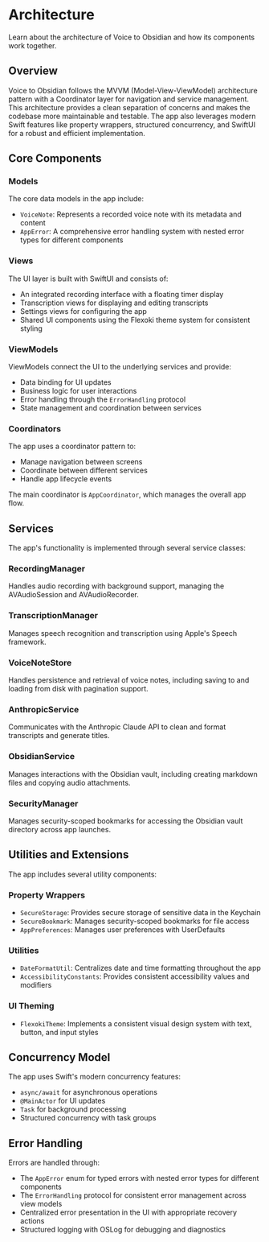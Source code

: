 # Architecture

Learn about the architecture of Voice to Obsidian and how its components work together.

## Overview

Voice to Obsidian follows the MVVM (Model-View-ViewModel) architecture pattern with a Coordinator layer for navigation and service management. This architecture provides a clean separation of concerns and makes the codebase more maintainable and testable. The app also leverages modern Swift features like property wrappers, structured concurrency, and SwiftUI for a robust and efficient implementation.

## Core Components

### Models

The core data models in the app include:

- `VoiceNote`: Represents a recorded voice note with its metadata and content
- `AppError`: A comprehensive error handling system with nested error types for different components

### Views

The UI layer is built with SwiftUI and consists of:

- An integrated recording interface with a floating timer display
- Transcription views for displaying and editing transcripts
- Settings views for configuring the app
- Shared UI components using the Flexoki theme system for consistent styling

### ViewModels

ViewModels connect the UI to the underlying services and provide:

- Data binding for UI updates
- Business logic for user interactions
- Error handling through the `ErrorHandling` protocol
- State management and coordination between services

### Coordinators

The app uses a coordinator pattern to:

- Manage navigation between screens
- Coordinate between different services
- Handle app lifecycle events

The main coordinator is `AppCoordinator`, which manages the overall app flow.

## Services

The app's functionality is implemented through several service classes:

### RecordingManager

Handles audio recording with background support, managing the AVAudioSession and AVAudioRecorder.

### TranscriptionManager

Manages speech recognition and transcription using Apple's Speech framework.

### VoiceNoteStore

Handles persistence and retrieval of voice notes, including saving to and loading from disk with pagination support.

### AnthropicService

Communicates with the Anthropic Claude API to clean and format transcripts and generate titles.

### ObsidianService

Manages interactions with the Obsidian vault, including creating markdown files and copying audio attachments.

### SecurityManager

Manages security-scoped bookmarks for accessing the Obsidian vault directory across app launches.

## Utilities and Extensions

The app includes several utility components:

### Property Wrappers

- `SecureStorage`: Provides secure storage of sensitive data in the Keychain
- `SecureBookmark`: Manages security-scoped bookmarks for file access
- `AppPreferences`: Manages user preferences with UserDefaults

### Utilities

- `DateFormatUtil`: Centralizes date and time formatting throughout the app
- `AccessibilityConstants`: Provides consistent accessibility values and modifiers

### UI Theming

- `FlexokiTheme`: Implements a consistent visual design system with text, button, and input styles

## Concurrency Model

The app uses Swift's modern concurrency features:

- `async/await` for asynchronous operations
- `@MainActor` for UI updates
- `Task` for background processing
- Structured concurrency with task groups

## Error Handling

Errors are handled through:

- The `AppError` enum for typed errors with nested error types for different components
- The `ErrorHandling` protocol for consistent error management across view models
- Centralized error presentation in the UI with appropriate recovery actions
- Structured logging with OSLog for debugging and diagnostics
